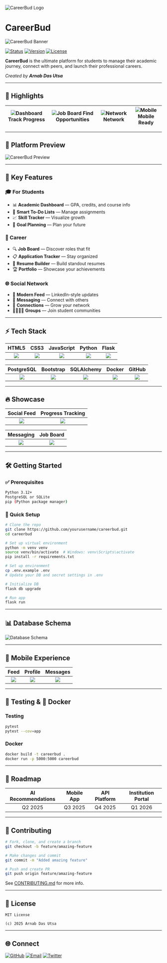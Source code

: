 ![CareerBud Logo](https://cdn-icons-png.flaticon.com/512/10397/10397171.png)

# CareerBud

![CareerBud Banner](https://cdn-icons-png.flaticon.com/512/10397/10397171.png)

[![Status](https://img.shields.io/badge/STATUS-ACTIVE-success?style=for-the-badge)](#)
[![Version](https://img.shields.io/badge/VERSION-1.0.0-blue?style=for-the-badge)](#)
[![License](https://img.shields.io/badge/LICENSE-MIT-yellow?style=for-the-badge)](#)

**CareerBud** is the ultimate platform for students to manage their academic journey, connect with peers, and launch their professional careers.

*Created by **Arnab Das Utsa***

---

## 🎯 Highlights

| ![Dashboard](https://cdn-icons-png.flaticon.com/512/10397/10397171.png) Track Progress | ![Job Board](https://static.vecteezy.com/system/resources/previews/009/239/861/original/job-board-icon-style-free-vector.jpg) Find Opportunities | ![Network](https://cdn-icons-png.flaticon.com/512/1384/1384005.png) Network | ![Mobile](https://cdn-icons-png.flaticon.com/512/747/747376.png) Mobile Ready |
|:----------------------------------------------:|:------------------------------------------------------------:|:---------------------------------------------:|:-------------------------------------------:|

---

## 🌟 Platform Preview

![CareerBud Preview](https://cdn-icons-png.flaticon.com/512/10397/10397171.png)

---

## 🚀 Key Features

### 🎓 For Students
- 📊 **Academic Dashboard** — GPA, credits, and course info
- 📝 **Smart To-Do Lists** — Manage assignments
- 📈 **Skill Tracker** — Visualize growth
- 🎯 **Goal Planning** — Plan your future

### 💼 Career
- 🔍 **Job Board** — Discover roles that fit
- 📋 **Application Tracker** — Stay organized
- 📝 **Resume Builder** — Build standout resumes
- 🏆 **Portfolio** — Showcase your achievements

### 🌐 Social Network
- 📱 **Modern Feed** — LinkedIn-style updates
- 💬 **Messaging** — Connect with others
- 👋 **Connections** — Grow your network
- 👨‍👩‍👧‍👦 **Groups** — Join student communities

---

## ⚡ Tech Stack

| HTML5 | CSS3 | JavaScript | Python | Flask |
|:-----:|:----:|:----------:|:------:|:-----:|
| ![](https://via.placeholder.com/60/E34F26/FFFFFF?text=HTML) | ![](https://via.placeholder.com/60/1572B6/FFFFFF?text=CSS) | ![](https://via.placeholder.com/60/F7DF1E/000000?text=JS) | ![](https://via.placeholder.com/60/3776AB/FFFFFF?text=PY) | ![](https://via.placeholder.com/60/000000/FFFFFF?text=Flask) |

| PostgreSQL | Bootstrap | SQLAlchemy | Docker | GitHub |
|:----------:|:---------:|:----------:|:------:|:------:|
| ![](https://via.placeholder.com/60/336791/FFFFFF?text=SQL) | ![](https://via.placeholder.com/60/7952B3/FFFFFF?text=BS) | ![](https://via.placeholder.com/60/FF6C37/FFFFFF?text=SA) | ![](https://via.placeholder.com/60/2496ED/FFFFFF?text=🐋) | ![](https://via.placeholder.com/60/2088FF/FFFFFF?text=GH) |

---

## 🔥 Showcase

| Social Feed | Progress Tracking |
|:-----------:|:-----------------:|
| ![](https://cdn-icons-png.flaticon.com/512/10397/10397171.png) | ![](https://cdn-icons-png.flaticon.com/512/10397/10397171.png) |

| Messaging | Job Board |
|:---------:|:---------:|
| ![](https://cdn-icons-png.flaticon.com/512/1384/1384005.png) | ![](https://static.vecteezy.com/system/resources/previews/009/239/861/original/job-board-icon-style-free-vector.jpg) |

---

## 🛠️ Getting Started

### ✅ Prerequisites

```bash
Python 3.12+
PostgreSQL or SQLite
pip (Python package manager)
```

### 🚀 Quick Setup

```bash
# Clone the repo
git clone https://github.com/yourusername/careerbud.git
cd careerbud

# Set up virtual environment
python -m venv venv
source venv/bin/activate  # Windows: venv\Scripts\activate
pip install -r requirements.txt

# Set up environment
cp .env.example .env
# Update your DB and secret settings in .env

# Initialize DB
flask db upgrade

# Run app
flask run
```

---

## 📊 Database Schema

![Database Schema](https://cdn-icons-png.flaticon.com/512/10397/10397171.png)

---

## 📱 Mobile Experience

| Feed | Profile | Messages |
|:----:|:-------:|:--------:|
| ![](https://cdn-icons-png.flaticon.com/512/10397/10397171.png) | ![](https://cdn-icons-png.flaticon.com/512/10397/10397171.png) | ![](https://cdn-icons-png.flaticon.com/512/1384/1384005.png) |

---

## 🧪 Testing & 🐳 Docker

### Testing

```bash
pytest
pytest --cov=app
```

### Docker

```bash
docker build -t careerbud .
docker run -p 5000:5000 careerbud
```

---

## 🔮 Roadmap

| AI Recommendations | Mobile App | API Platform | Institution Portal |
|:------------------:|:----------:|:------------:|:------------------:|
| Q2 2025 | Q3 2025 | Q4 2025 | Q1 2026 |

---

## 👥 Contributing

```bash
# Fork, clone, and create a branch
git checkout -b feature/amazing-feature

# Make changes and commit
git commit -m "Added amazing feature"

# Push and create PR
git push origin feature/amazing-feature
```

See [CONTRIBUTING.md](CONTRIBUTING.md) for more info.

---

## 📜 License

```
MIT License

(c) 2025 Arnab Das Utsa
```

---

## 🌐 Connect

[![GitHub](https://img.shields.io/badge/GitHub-181717?style=for-the-badge&logo=github&logoColor=white)](https://github.com/yourusername/careerbud)
[![Email](https://img.shields.io/badge/Email-D14836?style=for-the-badge&logo=gmail&logoColor=white)](mailto:contact@careerbud.com)
[![Twitter](https://img.shields.io/badge/Twitter-1DA1F2?style=for-the-badge&logo=twitter&logoColor=white)](https://twitter.com/careerbud)

